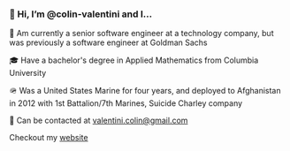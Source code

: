 ### 👋 Hi, I’m @colin-valentini and I...

👾 Am currently a senior software engineer at a technology company, but was previously a software engineer at Goldman Sachs

🎓 Have a bachelor's degree in Applied Mathematics from Columbia University

🪖 Was a United States Marine for four years, and deployed to Afghanistan in 2012 with 1st Battalion/7th Marines, Suicide Charley company

🍩 Can be contacted at valentini.colin@gmail.com

Checkout my [website](www.colinvalentini.com)

<!---
colin-valentini/colin-valentini is a ✨ special ✨ repository because its `README.md` (this file) appears on your GitHub profile.
You can click the Preview link to take a look at your changes.
--->
